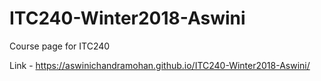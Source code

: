 # ITC240-Winter2018-Aswini
Course page for ITC240

Link - https://aswinichandramohan.github.io/ITC240-Winter2018-Aswini/
